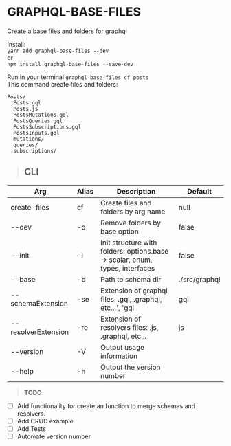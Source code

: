 # **GRAPHQL-BASE-FILES**
Create a base files and folders for graphql 

Install:  
`yarn add graphql-base-files --dev`  
or  
`npm install graphql-base-files --save-dev`


Run in your terminal `graphql-base-files cf posts`  
This command create files and folders:  
```
Posts/
  Posts.gql
  Posts.js
  PostsMutations.gql
  PostsQueries.gql
  PostsSubscriptions.gql
  PostsInputs.gql
  mutations/
  queries/
  subscriptions/
```



> ## **CLI**

| Arg  | Alias  | Description  | Default   |
|---|---|---|---|
| create-files | cf | Create files and folders by arg name | null |
| --dev | -d  | Remove folders by base option | false |
| --init | -i | Init structure with folders: options.base -> scalar, enum, types, interfaces | false |
| --base | -b | Path to schema dir | ./src/graphql |
| --schemaExtension | -se | Extension of graphql files: .gql, .graphql, etc...', 'gql | gql |
| --resolverExtension | -re | Extension of resolvers files: .js, .graphql, etc... | js |
| --version | -V | Output usage information |
| --help | -h | Output the version number |


> **TODO**
- [ ] Add functionality for create an function to merge schemas and resolvers.
- [ ] Add CRUD example
- [ ] Add Tests
- [ ] Automate version number

